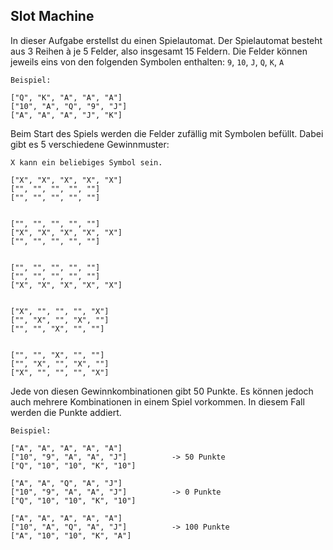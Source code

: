 ## Slot Machine

In dieser Aufgabe erstellst du einen Spielautomat. Der Spielautomat besteht aus 3 Reihen à je 5 Felder, also insgesamt 15 Feldern.
Die Felder können jeweils eins von den folgenden Symbolen enthalten: `9`, `10`, `J`, `Q`, `K`, `A`
```shell
Beispiel:

["Q", "K", "A", "A", "A"]
["10", "A", "Q", "9", "J"]
["A", "A", "A", "J", "K"]
```

Beim Start des Spiels werden die Felder zufällig mit Symbolen befüllt.
Dabei gibt es 5 verschiedene Gewinnmuster:

```shell
X kann ein beliebiges Symbol sein.

["X", "X", "X", "X", "X"]
["", "", "", "", ""]
["", "", "", "", ""]


["", "", "", "", ""]
["X", "X", "X", "X", "X"]
["", "", "", "", ""]


["", "", "", "", ""]
["", "", "", "", ""]
["X", "X", "X", "X", "X"]


["X", "", "", "", "X"]
["", "X", "", "X", ""]
["", "", "X", "", ""]


["", "", "X", "", ""]
["", "X", "", "X", ""]
["X", "", "", "", "X"]

```
Jede von diesen Gewinnkombinationen gibt 50 Punkte. Es können jedoch auch mehrere Kombinationen in einem Spiel vorkommen. In diesem Fall werden die Punkte addiert.

```shell
Beispiel:

["A", "A", "A", "A", "A"]
["10", "9", "A", "A", "J"]          -> 50 Punkte
["Q", "10", "10", "K", "10"]

["A", "A", "Q", "A", "J"]
["10", "9", "A", "A", "J"]          -> 0 Punkte
["Q", "10", "10", "K", "10"]

["A", "A", "A", "A", "A"]
["10", "A", "Q", "A", "J"]          -> 100 Punkte
["A", "10", "10", "K", "A"]
```
